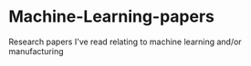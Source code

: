 # Machine-Learning-papers
Research papers I've read relating to machine learning and/or manufacturing
